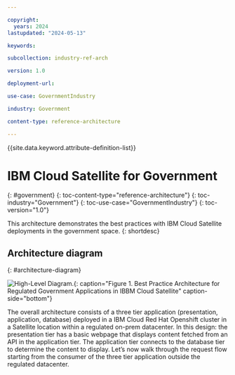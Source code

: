 ```yaml
---

copyright:
  years: 2024
lastupdated: "2024-05-13"

keywords:

subcollection: industry-ref-arch

version: 1.0

deployment-url:

use-case: GovernmentIndustry

industry: Government

content-type: reference-architecture

---
```


{{site.data.keyword.attribute-definition-list}}

# IBM Cloud Satellite for Government
{: #government}
{: toc-content-type="reference-architecture"}
{: toc-industry="Government"}
{: toc-use-case="GovernmentIndustry"}
{: toc-version="1.0"}

This architecture demonstrates the best practices with IBM Cloud Satellite deployments in the government space.
{: shortdesc}

## Architecture diagram
{: #architecture-diagram}

![High-Level Diagram.](../images/government_satellite.png "Automotive High-Level Diagram"){: caption="Figure 1. Best Practice Architecture for Regulated Government Applications in IBBM Cloud Satellite" caption-side="bottom"}

The overall architecture consists of a three tier application (presentation, application, database) deployed in a IBM Cloud Red Hat Openshift cluster in a Satellite location within a regulated on-prem datacenter. In this design: the presentation tier has a basic webpage that displays content fetched from an API in the application tier. The application tier connects to the database tier to determine the content to display. Let’s now walk through the request flow starting from the consumer of the three tier application outside the regulated datacenter.
